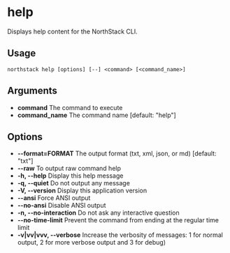 # help

Displays help content for the NorthStack CLI.

## Usage
`northstack help [options] [--] <command> [<command_name>]`

## Arguments
* **command**
  The command to execute
* **command_name**
  The command name [default: "help"]

## Options
* **--format=FORMAT**
  The output format (txt, xml, json, or md) [default: "txt"]
* **--raw**
  To output raw command help
* **-h, --help**
  Display this help message
* **-q, --quiet**
  Do not output any message
* **-V, --version**
  Display this application version
* **--ansi**
  Force ANSI output
* **--no-ansi**
  Disable ANSI output
* **-n, --no-interaction**
  Do not ask any interactive question
* **--no-time-limit**
  Prevent the command from ending at the regular time limit
* **-v|vv|vvv, --verbose**
  Increase the verbosity of messages: 1 for normal output, 2 for more verbose output and 3 for debug)